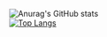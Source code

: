 <!-- ### Hi there 👋 -->
<!--
**yudongyeop/yudongyeop** is a ✨ _special_ ✨ repository because its `README.md` (this file) appears on your GitHub profile.

Here are some ideas to get you started:

- 🔭 I’m currently working on ...
- 🌱 I’m currently learning ...
- 👯 I’m looking to collaborate on ...
- 🤔 I’m looking for help with ...
- 💬 Ask me about ...
- 📫 How to reach me: ...
- 😄 Pronouns: ...
- ⚡ Fun fact: ...
-->
![Anurag's GitHub stats](https://github-readme-stats.vercel.app/api?username=This2sho&hide=issues,contribs)<br>
[![Top Langs](https://github-readme-stats.vercel.app/api/top-langs/?username=This2sho&hide=html&layout=compact)](https://github.com/anuraghazra/github-readme-stats)<br>
